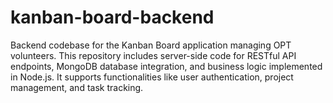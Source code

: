 # kanban-board-backend
Backend codebase for the Kanban Board application managing OPT volunteers. This repository includes server-side code for RESTful API endpoints, MongoDB database integration, and business logic implemented in Node.js. It supports functionalities like user authentication, project management, and task tracking.
